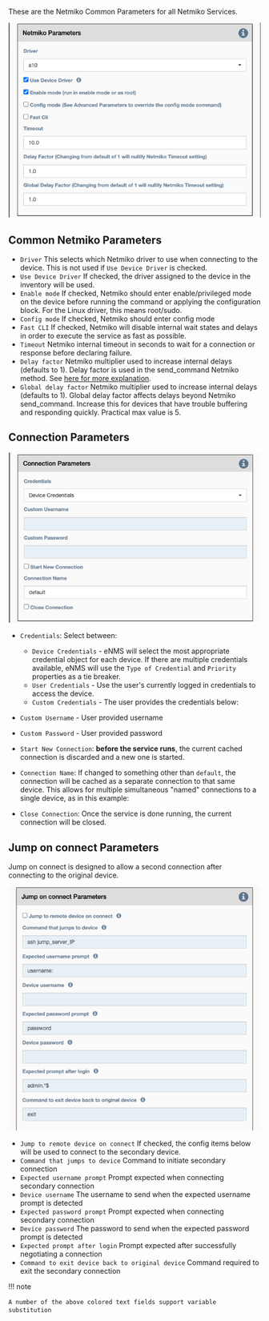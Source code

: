 These are the Netmiko Common Parameters for all Netmiko Services.

![Netmiko Common Parameters](../../_static/automation/builtin_service_types/netmiko_parameters.png)

## Common Netmiko Parameters

-   `Driver` This selects which Netmiko driver to use when connecting to
    the device. This is not used if `Use Device Driver` is checked.
-   `Use Device Driver` If checked, the driver assigned to the device in
    the inventory will be used.
-   `Enable mode` If checked, Netmiko should enter enable/privileged
    mode on the device before running the command or applying the
    configuration block. For the Linux driver, this means root/sudo.
-   `Config mode` If checked, Netmiko should enter config mode
-   `Fast CLI` If checked, Netmiko will disable internal wait states and
    delays in order to execute the service as fast as possible.
-   `Timeout` Netmiko internal timeout in seconds to wait for a
    connection or response before declaring failure.
-   `Delay factor` Netmiko multiplier used to increase internal delays
    (defaults to 1). Delay factor is used in the send_command Netmiko
    method. See [here for more explanation](https://pynet.twb-tech.com/blog/automation/netmiko-what-is-done.html).
-   `Global delay factor` Netmiko multiplier used to increase internal
    delays (defaults to 1). Global delay factor affects delays
    beyond Netmiko send_command. Increase this for devices that have
    trouble buffering and responding quickly. Practical max value is 5.

## Connection Parameters

![Netmiko Connection Parameters](../../_static/automation/builtin_service_types/netmiko_connectionparameters.png)

- `Credentials`: Select between:
    - `Device Credentials` - eNMS will select the most appropriate credential
      object for each device. If there are multiple credentials available, eNMS
      will use the `Type of Credential` and `Priority` properties as a tie
      breaker.
    - `User Credentials` - Use the user's currently logged in credentials to
      access the device.
    - `Custom Credentials` - The user provides the credentials below:

- `Custom Username` - User provided username

- `Custom Password` - User provided password

- `Start New Connection`: **before the service runs**, the current
  cached connection is discarded and a new one is started.
    
- `Connection Name`: If changed to something other than `default`, the
  connection will be cached as a separate connection to that same device.
  This allows for multiple simultaneous "named" connections to a single
  device, as in this example:
    
- `Close Connection`: Once the service is done running, the current
  connection will be closed.

## Jump on connect Parameters

Jump on connect is designed to allow a second connection after
connecting to the original device.

![Netmiko Jump On Connect Parameters](../../_static/automation/builtin_service_types/netmiko_jumponconnect.png)

-   `Jump to remote device on connect` If checked, the config items
    below will be used to connect to the secondary device.
-   `Command that jumps to device` Command to initiate secondary
    connection
-   `Expected username prompt` Prompt expected when connecting secondary
    connection
-   `Device username` The username to send when the expected username
    prompt is detected
-   `Expected password prompt` Prompt expected when connecting secondary
    connection
-   `Device password` The password to send when the expected password
    prompt is detected
-   `Expected prompt after login` Prompt expected after successfully
    negotiating a connection
-   `Command to exit device back to original device` Command required to
    exit the secondary connection

!!! note

    A number of the above colored text fields support variable substitution
   